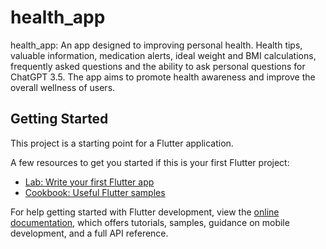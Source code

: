 # health_app
health_app: An app designed  to improving personal health. Health tips, valuable information, medication alerts, ideal weight and BMI calculations, frequently asked
questions and the ability to ask personal questions for ChatGPT 3.5. The app aims to promote health awareness and improve the overall wellness of users.

## Getting Started

This project is a starting point for a Flutter application.

A few resources to get you started if this is your first Flutter project:

- [Lab: Write your first Flutter app](https://docs.flutter.dev/get-started/codelab)
- [Cookbook: Useful Flutter samples](https://docs.flutter.dev/cookbook)

For help getting started with Flutter development, view the
[online documentation](https://docs.flutter.dev/), which offers tutorials,
samples, guidance on mobile development, and a full API reference.

